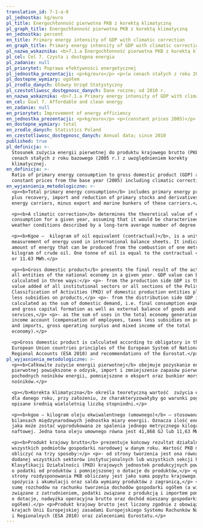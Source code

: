 ```yaml
---
translation_id: 7-1-a-0
pl_jednostka: kg/euro
pl_title: Energochłonność pierwotna PKB z korektą klimatyczną
pl_graph_title: Energochłonność pierwotna PKB z korektą klimatyczną
en_jednostka: percent
en_title: Primary energy intensity of GDP with climatic correction
en_graph_title: Primary energy intensity of GDP with climatic correction
pl_nazwa_wskaznika: <b>7.1.a Energochłonność pierwotna PKB z korektą klimatyczną</b>
pl_cel: Cel 7. Czysta i dostępna energia
pl_zadanie: null
pl_priorytet: Poprawa efektywności energetycznej
pl_jednostka_prezentacji: <p>kg/euro</p> <p>(w cenach stałych z roku 2005)</p>
pl_dostepne_wymiary: ogółem
pl_zrodlo_danych: Główny Urząd Statystyczny
pl_czestotliwosc_dostępnosc_danych: Dane roczne; od 2010 r.
en_nazwa_wskaznika: <b>7.1.a Primary energy intensity of GDP with climatic correction</b>
en_cel: Goal 7. Affordable and clean energy
en_zadanie: null
en_priorytet: Improvement of energy efficiency
en_jednostka_prezentacji: <p>kg/euro</p> <p>(constant prices 2005)</p>
en_dostepne_wymiary: total
en_zrodlo_danych: Statistics Poland
en_czestotliwosc_dostępnosc_danych: Annual data; since 2010
published: true
pl_definicja: >-
  Stosunek zużycia energii pierwotnej do produktu krajowego brutto (PKB) w
  cenach stałych z roku bazowego (2005 r.) z uwzględnieniem korekty
  klimatycznej.
en_definicja: >-
  Ratio of primary energy consumption to gross domestic product (GDP) at
  constant prices from the base year (2005) including climatic corrections.
en_wyjasnienia_metodologiczne: >-
  <p><b>Total primary energy consumption</b> includes primary energy production
  plus recovery, import and reduction of primary stocks and derivatives of
  energy carriers, minus export and marine bunkers of these carriers.</p>

  <p><b>A climatic correction</b> determines the theoretical value of energy
  consumption for a given year, assuming that it would be characterised by
  weather conditions described by a long-term average number of degree days.</p>

  <p><b>Kgoe –  kilogram of oil equivalent (contractual)</b>, is a unit of
  measurement of energy used in international balance sheets. It indicates the
  amount of energy that can be produced from the combustion of one metric
  kilogram of crude oil. One tonne of oil is equal to the contractual 41.868 GJ
  or 11.63 MWh.</p>

  <p><b>Gross domestic product</b> presents the final result of the activity of
  all entities of the national economy in a given year. GDP value can be
  calculated in three ways:</p> <p>- from the production side GDP is the sum of
  value added of all institutional sectors or all sections of the Polish
  Classification of Activities (PKD) of domestic production entities plus taxes
  less subsidies on products,</p> <p>- from the distribution side GDP is
  calculated as the sum of domestic demand, i.e. final consumption expenditure
  and gross capital formation as well as external balance of goods and
  services,</p> <p>- as the sum of uses in the total economy generation of
  income account (compensation of employees, taxes less subsidies on production
  and imports, gross operating surplus and mixed income of the total
  economy).</p>

  <p>Gross domestic product is calculated according to obligatory in the
  European Union countries principles of the European System of National and
  Regional Accounts (ESA 2010) and recommendations of the Eurostat.</p>
pl_wyjasnienia_metodologiczne: >-
  <p><b>Całkowite zużycie energii pierwotnej</b> obejmuje pozyskanie energii
  pierwotnej powiększone o odzysk, import i zmniejszenie zapasów pierwotnych i
  pochodnych nośników energii, pomniejszone o eksport oraz bunkier morski tych
  nośników.</p>

  <p></b>Korekta klimatyczna</b> określa teoretyczną wartość  zużycia energii
  dla danego roku, przy założeniu, że charakteryzowałyby go warunki pogodowe
  opisane średnią wieloletnią liczbą stopniodni.</p>

  <p><b>kgoe – kilogram oleju ekwiwalentnego (umownego)</b> – stosowana w
  bilansach międzynarodowych jednostka miary energii. Oznacza ilość energii,
  jaka może zostać wyprodukowana ze spalenia jednego metrycznego kilograma ropy
  naftowej. Jedna tona oleju umownego równa jest 41,868 GJ lub 11,63 MWh.</p>

  <p><b>Produkt krajowy brutto</b> prezentuje końcowy rezultat działalności
  wszystkich podmiotów gospodarki narodowej w danym roku. Wartość PKB można
  obliczyć na trzy sposoby:</p> <p>- od strony tworzenia jest ona równa wartości
  dodanej wszystkich sektorów instytucjonalnych lub wszystkich sekcji Polskiej
  Klasyfikacji Działalności (PKD) krajowych jednostek produkcyjnych powiększonej
  o podatki od produktów i pomniejszonej o dotacje do produktów,</p> <p>- od
  strony rozdysponowania PKB obliczany jest jako suma popytu krajowego, tj.
  spożycia i akumulacji oraz salda wymiany produktów z zagranicą,</p> <p>- jako
  sumę rozchodów na rachunku tworzenia dochodów gospodarki ogółem (a więc koszty
  związane z zatrudnieniem, podatki związane z produkcją i importem pomniejszone
  o dotacje, nadwyżka operacyjna brutto oraz dochód mieszany gospodarki
  ogółem).</p> <p>Produkt krajowy brutto jest liczony zgodnie z obowiązującymi w
  krajach Unii Europejskiej zasadami Europejskiego Systemu Rachunków Narodowych
  i Regionalnych (ESA 2010) oraz zaleceniami Eurostatu.</p>
---
```

